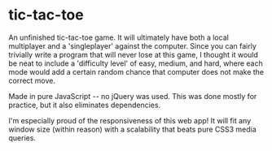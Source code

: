 # tic-tac-toe

An unfinished tic-tac-toe game. It will ultimately have both a local multiplayer and a 'singleplayer' against the computer. Since you can fairly trivially write a program that will never lose at this game, I thought it would be neat to include a 'difficulty level' of easy, medium, and hard, where each mode would add a certain random chance that computer does not make the correct move.

Made in pure JavaScript -- no jQuery was used. This was done mostly for practice, but it also eliminates dependencies.

I'm especially proud of the responsiveness of this web app! It will fit any window size (within reason) with a scalability that beats pure CSS3 media queries. 
